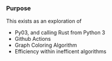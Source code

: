 ### Purpose
This exists as an exploration of
  - Py03, and calling Rust from Python 3
  - Github Actions
  - Graph Coloring Algorithm
  - Efficiency within inefficent algorithms
